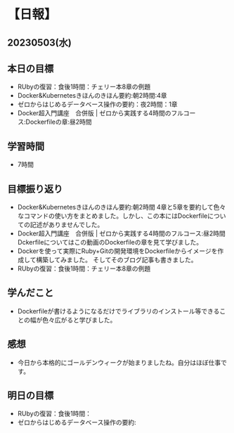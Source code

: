 # 【日報】
## 20230503(水)
## 本日の目標
- RUbyの復習：食後1時間：チェリー本8章の例題
- Docker&Kubernetesきほんのきほん要約:朝2時間:4章
- ゼロからはじめるデータベース操作の要約：夜2時間：1章
- Docker超入門講座　合併版 | ゼロから実践する4時間のフルコース:Dockerfileの章:昼2時間

## 学習時間
- 7時間

## 目標振り返り
- Docker&Kubernetesきほんのきほん要約:朝2時間
4章と5章を要約して色々なコマンドの使い方をまとめました。しかし、この本にはDockerfileについての記述がありませんでした。
- Docker超入門講座　合併版 | ゼロから実践する4時間のフルコース:昼2時間
Dckerfileについてはこの動画のDockerfileの章を見て学びました。
- Dockerを使って実際にRuby+Gitの開発環境をDockerfileからイメージを作成して構築してみました。
そしてそのブログ記事も書きました。
- RUbyの復習：食後1時間：チェリー本8章の例題


## 学んだこと
- Dockerfileが書けるようになるだけでライブラリのインストール等できることの幅が色々広がると学びました。

## 感想
- 今日から本格的にゴールデンウィークが始まりましたね。自分はほぼ仕事です。

## 明日の目標
- RUbyの復習：食後1時間：
- ゼロからはじめるデータベース操作の要約:

